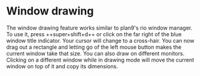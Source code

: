 # Window drawing

The window drawing feature works similar to plan9's rio window manager.
To use it, press ++super+shift+d++ or click on the far right of the blue
window title indicator.
Your cursor will change to a cross-hair.
You can now drag out a rectangle and letting go of the left mouse button makes
the current window take that size.
You can also draw on different monitors.
Clicking on a different window while in drawing mode will move the current
window on top of it and copy its dimensions.

